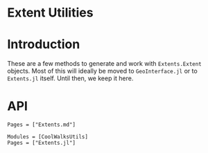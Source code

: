 # Extent Utilities
# Introduction
These are a few methods to generate and work with `Extents.Extent` objects.
Most of this will ideally be moved to `GeoInterface.jl` or to `Extents.jl` itself. Until then, we keep it here.

# API
```@index
Pages = ["Extents.md"]
```

```@autodocs
Modules = [CoolWalksUtils]
Pages = ["Extents.jl"]
```